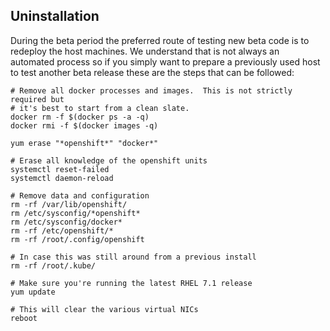## Uninstallation

During the beta period the preferred route of testing new beta code is to
redeploy the host machines.  We understand that is not always an automated
process so if you simply want to prepare a previously used host to test another
beta release these are the steps that can be followed:

~~~
# Remove all docker processes and images.  This is not strictly required but
# it's best to start from a clean slate.
docker rm -f $(docker ps -a -q)
docker rmi -f $(docker images -q)

yum erase "*openshift*" "docker*"

# Erase all knowledge of the openshift units
systemctl reset-failed
systemctl daemon-reload

# Remove data and configuration
rm -rf /var/lib/openshift/
rm /etc/sysconfig/*openshift*
rm /etc/sysconfig/docker*
rm -rf /etc/openshift/*
rm -rf /root/.config/openshift

# In case this was still around from a previous install
rm -rf /root/.kube/

# Make sure you're running the latest RHEL 7.1 release
yum update

# This will clear the various virtual NICs
reboot
~~~
